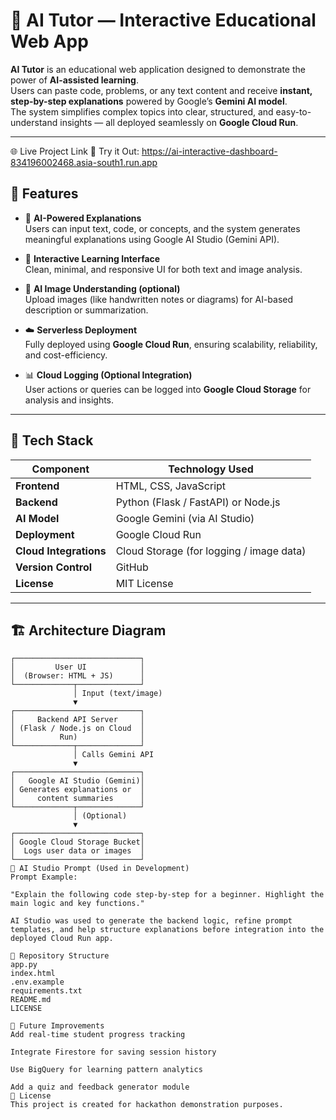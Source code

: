 # 🧠 AI Tutor — Interactive Educational Web App

**AI Tutor** is an educational web application designed to demonstrate the power of **AI-assisted learning**.  
Users can paste code, problems, or any text content and receive **instant, step-by-step explanations** powered by Google’s **Gemini AI model**.  
The system simplifies complex topics into clear, structured, and easy-to-understand insights — all deployed seamlessly on **Google Cloud Run**.

---
🌐 Live Project Link
🔗 Try it Out:
https://ai-interactive-dashboard-834196002468.asia-south1.run.app

## 🚀 Features

- 🧩 **AI-Powered Explanations**  
  Users can input text, code, or concepts, and the system generates meaningful explanations using Google AI Studio (Gemini API).

- 💬 **Interactive Learning Interface**  
  Clean, minimal, and responsive UI for both text and image analysis.

- 📸 **AI Image Understanding (optional)**  
  Upload images (like handwritten notes or diagrams) for AI-based description or summarization.

- ☁️ **Serverless Deployment**  
  Fully deployed using **Google Cloud Run**, ensuring scalability, reliability, and cost-efficiency.

- 📊 **Cloud Logging (Optional Integration)**  
  User actions or queries can be logged into **Google Cloud Storage** for analysis and insights.

---

## 🧰 Tech Stack

| Component | Technology Used |
|------------|-----------------|
| **Frontend** | HTML, CSS, JavaScript |
| **Backend** | Python (Flask / FastAPI) or Node.js |
| **AI Model** | Google Gemini (via AI Studio) |
| **Deployment** | Google Cloud Run |
| **Cloud Integrations** | Cloud Storage (for logging / image data) |
| **Version Control** | GitHub |
| **License** | MIT License |

---

## 🏗️ Architecture Diagram

```plaintext
┌────────────────────────────┐
│         User UI            │
│  (Browser: HTML + JS)      │
└─────────────┬──────────────┘
              │ Input (text/image)
              ▼
┌────────────────────────────┐
│     Backend API Server     │
│ (Flask / Node.js on Cloud  │
│          Run)              │
└─────────────┬──────────────┘
              │ Calls Gemini API
              ▼
┌────────────────────────────┐
│   Google AI Studio (Gemini)│
│ Generates explanations or  │
│     content summaries      │
└─────────────┬──────────────┘
              │ (Optional)
              ▼
┌────────────────────────────┐
│ Google Cloud Storage Bucket│
│  Logs user data or images  │
└────────────────────────────┘
🧩 AI Studio Prompt (Used in Development)
Prompt Example:

"Explain the following code step-by-step for a beginner. Highlight the main logic and key functions."

AI Studio was used to generate the backend logic, refine prompt templates, and help structure explanations before integration into the deployed Cloud Run app.

🧩 Repository Structure
app.py
index.html
.env.example
requirements.txt
README.md
LICENSE

🧠 Future Improvements
Add real-time student progress tracking

Integrate Firestore for saving session history

Use BigQuery for learning pattern analytics

Add a quiz and feedback generator module
📄 License
This project is created for hackathon demonstration purposes.

